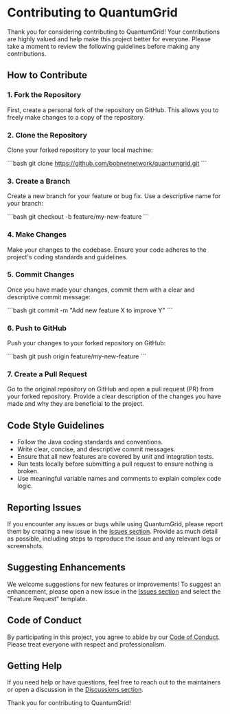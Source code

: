 
# Contributing to QuantumGrid

Thank you for considering contributing to QuantumGrid! Your contributions are highly valued and help make this project better for everyone. Please take a moment to review the following guidelines before making any contributions.

## How to Contribute

### 1. Fork the Repository

First, create a personal fork of the repository on GitHub. This allows you to freely make changes to a copy of the repository.

### 2. Clone the Repository

Clone your forked repository to your local machine:

\`\`\`bash
git clone https://github.com/bobnetnetwork/quantumgrid.git
\`\`\`

### 3. Create a Branch

Create a new branch for your feature or bug fix. Use a descriptive name for your branch:

\`\`\`bash
git checkout -b feature/my-new-feature
\`\`\`

### 4. Make Changes

Make your changes to the codebase. Ensure your code adheres to the project's coding standards and guidelines.

### 5. Commit Changes

Once you have made your changes, commit them with a clear and descriptive commit message:

\`\`\`bash
git commit -m "Add new feature X to improve Y"
\`\`\`

### 6. Push to GitHub

Push your changes to your forked repository on GitHub:

\`\`\`bash
git push origin feature/my-new-feature
\`\`\`

### 7. Create a Pull Request

Go to the original repository on GitHub and open a pull request (PR) from your forked repository. Provide a clear description of the changes you have made and why they are beneficial to the project.

## Code Style Guidelines

- Follow the Java coding standards and conventions.
- Write clear, concise, and descriptive commit messages.
- Ensure that all new features are covered by unit and integration tests.
- Run tests locally before submitting a pull request to ensure nothing is broken.
- Use meaningful variable names and comments to explain complex code logic.

## Reporting Issues

If you encounter any issues or bugs while using QuantumGrid, please report them by creating a new issue in the [Issues section](https://github.com/bobnetnetwork/quantumgrid/issues). Provide as much detail as possible, including steps to reproduce the issue and any relevant logs or screenshots.

## Suggesting Enhancements

We welcome suggestions for new features or improvements! To suggest an enhancement, please open a new issue in the [Issues section](https://github.com/bobnetnetwork/quantumgrid/issues) and select the "Feature Request" template.

## Code of Conduct

By participating in this project, you agree to abide by our [Code of Conduct](CODE_OF_CONDUCT.md). Please treat everyone with respect and professionalism.

## Getting Help

If you need help or have questions, feel free to reach out to the maintainers or open a discussion in the [Discussions section](https://github.com/bobnetnetwork/quantumgrid/discussions).

Thank you for contributing to QuantumGrid!
